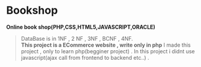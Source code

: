 # Bookshop
**Online book shop(PHP,CSS,HTML5,JAVASCRIPT,ORACLE)**
>DataBase is in 1NF , 2 NF , 3NF , BCNF , 4NF.</br>
**This project is a ECommerce website , write only in php**
>I made this project , only to learn php(begginer project) . In this project i didnt use javascript(ajax call from frontend to backend etc..) .

